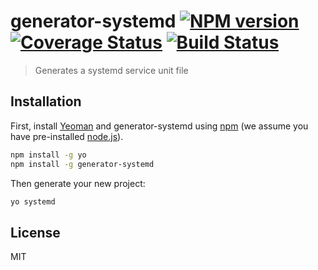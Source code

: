 # generator-systemd [![NPM version][npm-image]][npm-url] [![Coverage Status][coveralls-image]][coveralls-url] [![Build Status][travis-image]][travis-url] 
> Generates a systemd service unit file

## Installation

First, install [Yeoman](http://yeoman.io) and generator-systemd using [npm](https://www.npmjs.com/) (we assume you have pre-installed [node.js](https://nodejs.org/)).

```bash
npm install -g yo
npm install -g generator-systemd
```

Then generate your new project:

```bash
yo systemd
```

## License
MIT

[npm-image]: https://badge.fury.io/js/generator-systemd.svg
[npm-url]: https://npmjs.org/package/generator-systemd
[travis-image]: https://travis-ci.org/ommsolutions/generator-systemd.svg?branch=master
[travis-url]: https://travis-ci.org/ommsolutions/generator-systemd
[coveralls-image]:https://coveralls.io/repos/github/ommsolutions/generator-systemd/badge.svg?branch=master
[coveralls-url]: https://coveralls.io/github/ommsolutions/generator-systemd?branch=master
